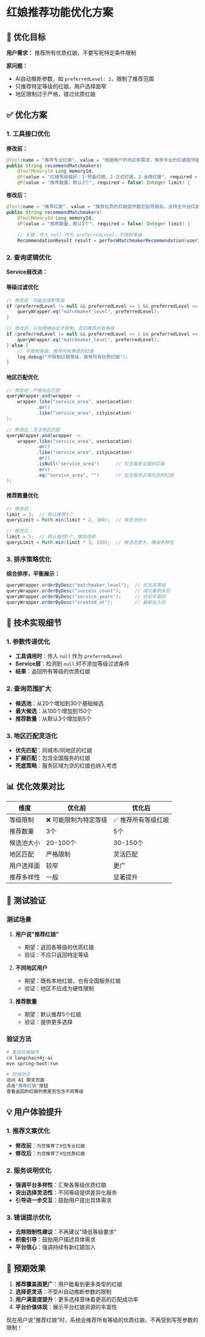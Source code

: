 # 红娘推荐功能优化方案

## 🎯 优化目标

**用户需求：** 推荐所有优质红娘，不要写死特定条件限制

**原问题：** 
- AI自动推断参数，如 `preferredLevel: 2`，限制了推荐范围
- 只推荐特定等级的红娘，用户选择面窄
- 地区限制过于严格，错过优质红娘

## ✅ 优化方案

### 1. 工具接口优化

**修改前：**
```java
@Tool(name = "推荐专业红娘", value = "根据用户的地区和需求，推荐专业的红娘提供婚恋指导服务")
public String recommendMatchmakers(
    @ToolMemoryId Long memoryId,
    @P(value = "红娘等级偏好：1-预备红娘，2-正式红娘，3-金牌红娘", required = false) Integer preferredLevel,
    @P(value = "推荐数量，默认3个", required = false) Integer limit) {
```

**修改后：**
```java
@Tool(name = "推荐红娘", value = "推荐优质的红娘提供婚恋指导服务，支持全平台红娘推荐")
public String recommendMatchmakers(
    @ToolMemoryId Long memoryId,
    @P(value = "推荐数量，默认5个", required = false) Integer limit) {
    
    // 关键：传入 null 作为 preferredLevel，不限制等级
    RecommendationResult result = performMatchmakerRecommendation(userId, userLocation, null, limit);
```

### 2. 查询逻辑优化

**Service层改进：**

#### 等级过滤优化
```java
// 修改前：可能会限制等级
if (preferredLevel != null && preferredLevel >= 1 && preferredLevel <= 3) {
    queryWrapper.eq("matchmaker_level", preferredLevel);
}

// 修改后：只有明确指定才限制，否则推荐所有等级
if (preferredLevel != null && preferredLevel >= 1 && preferredLevel <= 3) {
    queryWrapper.eq("matchmaker_level", preferredLevel);
} else {
    // 不限制等级，推荐所有等级的红娘
    log.debug("不限制红娘等级，推荐所有优质红娘");
}
```

#### 地区匹配优化
```java
// 修改前：严格地区匹配
queryWrapper.and(wrapper ->
    wrapper.like("service_area", userLocation)
           .or()
           .like("service_area", cityLocation)
);

// 修改后：灵活地区匹配
queryWrapper.and(wrapper ->
    wrapper.like("service_area", userLocation)
           .or()
           .like("service_area", cityLocation)
           .or()
           .isNull("service_area")      // 包含服务全国的红娘
           .or()
           .eq("service_area", "")      // 包含服务区域为空的红娘
);
```

#### 推荐数量优化
```java
// 修改前：
limit = 3;  // 默认推荐3个
queryLimit = Math.min(limit * 2, 100);  // 候选池较小

// 修改后：
limit = 5;  // 默认推荐5个，增加选择
queryLimit = Math.min(limit * 3, 150);  // 候选池更大，确保多样性
```

### 3. 排序策略优化

**综合排序，平衡展示：**
```java
queryWrapper.orderByDesc("matchmaker_level");  // 优先高等级
queryWrapper.orderByDesc("success_count");     // 成功案例多的
queryWrapper.orderByDesc("service_years");     // 经验丰富的
queryWrapper.orderByDesc("created_at");        // 最新加入的
```

## 🔧 技术实现细节

### 1. 参数传递优化
- **工具调用时**：传入 `null` 作为 `preferredLevel`
- **Service层**：检测到 `null` 时不添加等级过滤条件
- **结果**：返回所有等级的优质红娘

### 2. 查询范围扩大
- **候选池**：从20个增加到30个基础候选
- **最大候选**：从100个增加到150个
- **推荐数量**：从默认3个增加到5个

### 3. 地区匹配灵活化
- **优先匹配**：同城市/同地区的红娘
- **扩展匹配**：包含全国服务的红娘
- **兜底策略**：服务区域为空的红娘也纳入考虑

## 📊 优化效果对比

| 维度 | 优化前 | 优化后 |
|------|--------|--------|
| 等级限制 | ❌ 可能限制为特定等级 | ✅ 推荐所有等级红娘 |
| 推荐数量 | 3个 | 5个 |
| 候选池大小 | 20-100个 | 30-150个 |
| 地区匹配 | 严格限制 | 灵活匹配 |
| 用户选择面 | 较窄 | 更广 |
| 推荐多样性 | 一般 | 显著提升 |

## 🧪 测试验证

### 测试场景
1. **用户说"推荐红娘"**
   - 期望：返回各等级的优质红娘
   - 验证：不应只返回特定等级

2. **不同地区用户**
   - 期望：既有本地红娘，也有全国服务红娘
   - 验证：地区不应成为硬性限制

3. **推荐数量**
   - 期望：默认推荐5个红娘
   - 验证：提供更多选择

### 验证方法
```bash
# 重启后端服务
cd langchain4j-ai
mvn spring-boot:run

# 前端测试
访问 AI 聊天页面
点击"推荐红娘"按钮
查看返回的红娘列表是否包含不同等级
```

## 💡 用户体验提升

### 1. 推荐文案优化
- **修改前**：`为您推荐了X位专业红娘`
- **修改后**：`为您推荐了X位优质红娘`

### 2. 服务说明优化
- **强调平台多样性**：汇聚各等级优质红娘
- **突出选择灵活性**：不同等级提供差异化服务
- **引导进一步交互**：鼓励用户提出具体需求

### 3. 错误提示优化
- **去除限制性建议**：不再建议"降低等级要求"
- **积极引导**：鼓励用户描述具体需求
- **平台信心**：强调持续有新红娘加入

## 🚀 预期效果

1. **推荐覆盖面更广**：用户能看到更多类型的红娘
2. **选择更灵活**：不受AI自动推断参数的限制
3. **用户满意度提升**：更多选择意味着更高的匹配成功率
4. **平台价值体现**：展示平台红娘资源的丰富性

现在用户说"推荐红娘"时，系统会推荐所有等级的优质红娘，不再受到写死参数的限制！
